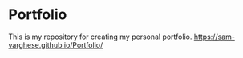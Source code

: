 # Portfolio
This is my repository for creating my personal portfolio.
https://sam-varghese.github.io/Portfolio/
